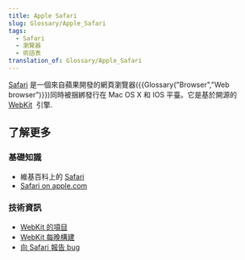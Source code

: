```yaml
---
title: Apple Safari
slug: Glossary/Apple_Safari
tags:
  - Safari
  - 瀏覽器
  - 術語表
translation_of: Glossary/Apple_Safari
---
```

[Safari](http://www.apple.com/safari/) 是一個來自蘋果開發的網頁瀏覽器({{Glossary("Browser","Web browser")}})同時被捆綁發行在 Mac OS X 和 IOS 平臺。它是基於開源的 [WebKit](http://www.webkit.org/)  引擎.

## 了解更多

### 基礎知識

- 維基百科上的 [Safari](https://zh.wikipedia.org/wiki/Safari_(web_browser))
- [Safari on apple.com](http://www.apple.com/safari/)

### 技術資訊

- [WebKit 的項目](http://www.webkit.org/)
- [WebKit 每晚構建](http://nightly.webkit.org/)
- [向 Safari 報告 bug](https://bugs.webkit.org/)

